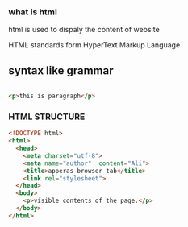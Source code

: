 ### what is html 
html is used to dispaly the content of website

HTML standards form HyperText Markup Language
## syntax like grammar

```html

<p>this is paragraph</p>

```
### HTML STRUCTURE

```html
<!DOCTYPE html>  
<html>
  <head>
    <meta charset="utf-8">
    <meta name="author"  content="Ali">
    <title>apperas browser tab</title>
    <link rel="stylesheet">
  </head>
  <body>
    <p>visible contents of the page.</p>
  </body>
</html>
```



